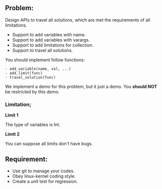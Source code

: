 ## Problem:

Design APIs to travel all solutions, which are met the requirements of all
limitations.

- Support to add variables with name.
- Support to add variables with varargs.
- Support to add limitations for collection.
- Support to travel all solutions.

You should implement follow functions:
```
- add_variable(name, val, ...)
- add_limit(func)
- travel_solution(func)
```

We implement a demo for this problem, but it just a demo. You **should NOT** be
restricted by this demo.


### Limitation;

**Limit 1**

The type of variables is Int.

**Limtt 2**

You can suppose all limits don't have bugs.


## Requirement:

- Use git to manage your codes.
- Obey linux-kernel coding style.
- Create a unit test for regression.
